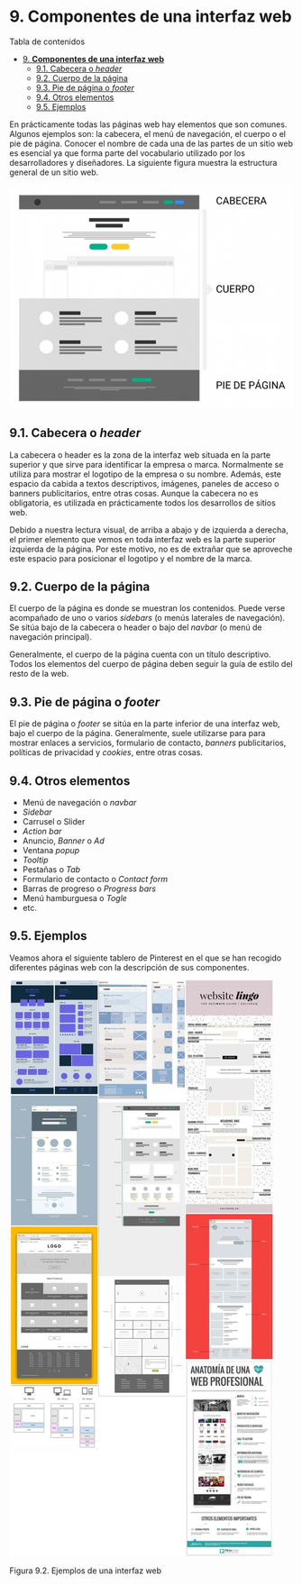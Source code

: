 # 9. **Componentes de una interfaz web**

Tabla de contenidos

- [9. **Componentes de una interfaz web**](#9-componentes-de-una-interfaz-web)
  - [9.1. Cabecera o *header*](#91-cabecera-o-header)
  - [9.2. Cuerpo de la página](#92-cuerpo-de-la-página)
  - [9.3. Pie de página o *footer*](#93-pie-de-página-o-footer)
  - [9.4. Otros elementos](#94-otros-elementos)
  - [9.5. Ejemplos](#95-ejemplos)

En prácticamente todas las páginas web hay elementos que son comunes. Algunos ejemplos son: la cabecera, el menú de navegación, el cuerpo o el pie de página. Conocer el nombre de cada una de las partes de un sitio web es esencial ya que forma parte del vocabulario utilizado por los desarrolladores y diseñadores. La siguiente figura muestra la estructura general de un sitio web.

![componentes interfaz web](img/09_01_componentes-interfaz-web.png)

## 9.1. Cabecera o *header*

La cabecera o header es la zona de la interfaz web situada en la parte superior y que sirve para identificar la empresa o marca. Normalmente se utiliza para mostrar el logotipo de la empresa o su nombre. Además, este espacio da cabida a textos descriptivos, imágenes, paneles de acceso o banners publicitarios, entre otras cosas. Aunque la cabecera no es obligatoria, es utilizada en prácticamente todos los desarrollos de sitios web.

Debido a nuestra lectura visual, de arriba a abajo y de izquierda a derecha, el primer elemento que vemos en toda interfaz web es la parte superior izquierda de la página. Por este motivo, no es de extrañar que se aproveche este espacio para posicionar el logotipo y el nombre de la marca.

## 9.2. Cuerpo de la página

El cuerpo de la página es donde se muestran los contenidos. Puede verse acompañado de uno o varios *sidebars* (o menús laterales de navegación). Se sitúa bajo de la cabecera o header o bajo del *navbar* (o menú de navegación principal).

Generalmente, el cuerpo de la página cuenta con un título descriptivo. Todos los elementos del cuerpo de página deben seguir la guía de estilo del resto de la web.

## 9.3. Pie de página o *footer*

El pie de página o *footer* se sitúa en la parte inferior de una interfaz web, bajo el cuerpo de la página. Generalmente, suele utilizarse para para mostrar enlaces a servicios, formulario de contacto, *banners* publicitarios, políticas de privacidad y *cookies*, entre otras cosas.

## 9.4. Otros elementos

-   Menú de navegación o *navbar*
-   *Sidebar*
-   Carrusel o Slider
-   *Action bar*
-   Anuncio, *Banner* o *Ad*
-   Ventana *popup*
-   *Tooltip*
-   Pestañas o *Tab*
-   Formulario de contacto o *Contact form*
-   Barras de progreso o *Progress bars*
-   Menú hamburguesa o *Togle*
-   etc.

## 9.5. Ejemplos

Veamos ahora el siguiente tablero de Pinterest en el que se han recogido diferentes páginas web con la descripción de sus componentes.

![Ejemplos](img/09_02_Ejemplos.jpg)

Figura 9.2. Ejemplos de una interfaz web